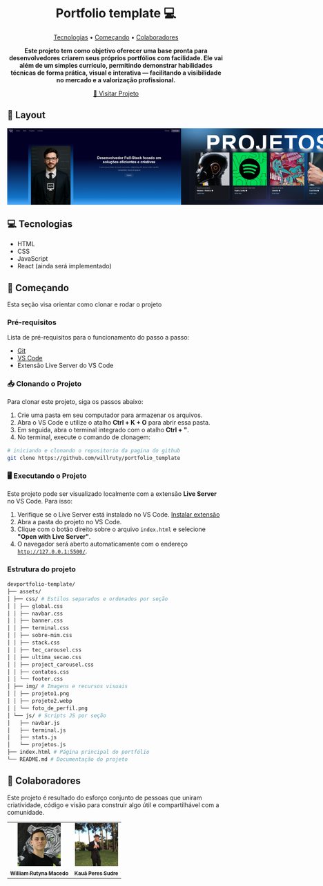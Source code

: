 <h1 align="center" style="font-weight: bold;">Portfolio template 💻</h1>

<p align="center">
 <a href="#tech">Tecnologias</a> • 
 <a href="#started">Começando</a> • 
  <a href="#colab">Colaboradores</a>
</p>

<p align="center">
    <b>Este projeto tem como objetivo oferecer uma base pronta para desenvolvedores criarem seus próprios portfólios com facilidade. Ele vai além de um simples currículo, permitindo demonstrar habilidades técnicas de forma prática, visual e interativa — facilitando a visibilidade no mercado e a valorização profissional.</b>
</p>

<p align="center">
     <a href="https://willruty.github.io/portfolio_template/">📱 Visitar Projeto</a>
</p>

<h2 id="layout">🎨 Layout</h2>

<p align="center" style="display:flex;">
    <img src="assets/img/banner.png" alt="Image Example" width="80%">
    <img src="assets/img/projetos.png" alt="Image Example" width="80%">
</p>

<h2 id="tech">💻 Tecnologias</h2>

- HTML
- CSS
- JavaScript
- React (ainda será implementado)

<h2 id="started">🚀 Começando</h2>

Esta seção visa orientar como clonar e rodar o projeto

<h3>Pré-requisitos</h3>

Lista de pré-requisitos para o funcionamento do passo a passo:

- [Git](https://git-scm.com/downloads)
- [VS Code](https://code.visualstudio.com/)
- Extensão Live Server do VS Code

<h3>📥 Clonando o Projeto</h3>

Para clonar este projeto, siga os passos abaixo:

1. Crie uma pasta em seu computador para armazenar os arquivos.
2. Abra o VS Code e utilize o atalho <strong>Ctrl + K + O</strong> para abrir essa pasta.
3. Em seguida, abra o terminal integrado com o atalho <strong>Ctrl + "</strong>.
4. No terminal, execute o comando de clonagem:

```bash
# iniciando e clonando o repositorio da pagina do github
git clone https://github.com/willruty/portfolio_template
```

<h3>🖥 Executando o Projeto</h3>

Este projeto pode ser visualizado localmente com a extensão <strong>Live Server</strong> no VS Code. Para isso:

1. Verifique se o Live Server está instalado no VS Code. [Instalar extensão](https://marketplace.visualstudio.com/items?itemName=ritwickdey.LiveServer)
2. Abra a pasta do projeto no VS Code.
3. Clique com o botão direito sobre o arquivo <code>index.html</code> e selecione <strong>"Open with Live Server"</strong>.
4. O navegador será aberto automaticamente com o endereço <code>http://127.0.0.1:5500/</code>.

<h3>Estrutura do projeto</h3>

```bash
devportfolio-template/
├── assets/
│ ├── css/ # Estilos separados e ordenados por seção
│ │ ├── global.css
│ │ ├── navbar.css
│ │ ├── banner.css
│ │ ├── terminal.css
│ │ ├── sobre-mim.css
│ │ ├── stack.css
│ │ ├── tec_carousel.css
│ │ ├── ultima_secao.css
│ │ ├── project_carousel.css
│ │ ├── contatos.css
│ │ └── footer.css
│ ├── img/ # Imagens e recursos visuais
│ │ ├── projeto1.png
│ │ ├── projeto2.webp
│ │ └── foto_de_perfil.png
│ └── js/ # Scripts JS por seção
│   ├── navbar.js
│   ├── terminal.js
│   ├── stats.js
│   └── projetos.js
├── index.html # Página principal do portfólio
└── README.md # Documentação do projeto
```

<h2 id="colab">🤝 Colaboradores</h2>

Este projeto é resultado do esforço conjunto de pessoas que uniram criatividade, código e visão para construir algo útil e compartilhável com a comunidade.

<table>
  <tr>
    <td align="center">
      <a href="https://github.com/willruty">
        <img src="assets/img/william_profile.jpg" width="100px;" alt="William Macedo Profile Picture"/><br>
        <sub>
          <b>William Rutyna Macedo</b>
        </sub>
      </a>
    </td>
    <td align="center">
      <a href="https://github.com/Pereszx">
        <img src="assets/img/kaua_profile.jpg" width="100px;" alt="Kaua Peres Profile Picture"/><br>
        <sub>
          <b>Kauã Peres Sudre</b>
        </sub>
      </a>
    </td>
  </tr>
</table>
